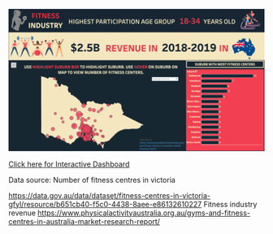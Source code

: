 
![screenshot](/dashboard.png?raw=true "Optional Title")


[Click here for Interactive Dashboard](https://public.tableau.com/views/victoriagym/Dashboard1?:display_count=y&:origin=viz_share_link)

Data source:
Number of fitness centres in victoria

https://data.gov.au/data/dataset/fitness-centres-in-victoria-gfyl/resource/b651cb40-f5c0-4438-8aee-e86132610227
Fitness industry revenue
https://www.physicalactivityaustralia.org.au/gyms-and-fitness-centres-in-australia-market-research-report/
